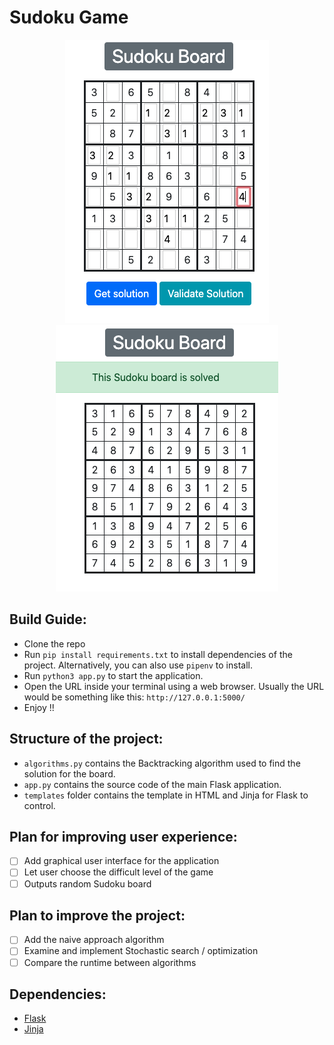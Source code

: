 # Sudoku Game
<p align="center">
    <img src="demo/demoBoard.png">
    <img src="demo/solvedDemo.png">
</p>

## Build Guide:
+ Clone the repo
+ Run `pip install requirements.txt` to install dependencies of the project. Alternatively, you can also use `pipenv` to install.
+ Run `python3 app.py` to start the application.
+ Open the URL inside your terminal using a web browser. Usually the URL would be something like this: `http://127.0.0.1:5000/`
+ Enjoy !!

## Structure of the project:
+ `algorithms.py` contains the Backtracking algorithm used to find the solution for the board.
+ `app.py` contains the source code of the main Flask application.
+ `templates` folder contains the template in HTML and Jinja for Flask to control.

## Plan for improving user experience:
- [ ] Add graphical user interface for the application
- [ ] Let user choose the difficult level of the game
- [ ] Outputs random Sudoku board 

## Plan to improve the project:
- [ ] Add the naive approach algorithm
- [ ] Examine and implement Stochastic search / optimization
- [ ] Compare the runtime between algorithms

## Dependencies:
+ [Flask](https://flask.palletsprojects.com/en/1.1.x/)
+ [Jinja](https://jinja.palletsprojects.com/en/2.11.x/)
